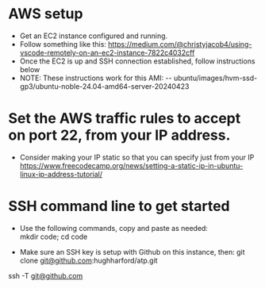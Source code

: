 # AWS setup
- Get an EC2 instance configured and running.
- Follow something like this: https://medium.com/@christyjacob4/using-vscode-remotely-on-an-ec2-instance-7822c4032cff
- Once the EC2 is up and SSH connection established, follow instructions below
- NOTE: These instructions work for this AMI:
--        ubuntu/images/hvm-ssd-gp3/ubuntu-noble-24.04-amd64-server-20240423

# Set the AWS traffic rules to accept on port 22, from your IP address.
- Consider making your IP static so that you can specify just from your IP
    https://www.freecodecamp.org/news/setting-a-static-ip-in-ubuntu-linux-ip-address-tutorial/


# SSH command line to get started
- Use the following commands, copy and paste as needed:  
mkdir code; cd code

- Make sure an SSH key is setup with Github on this instance, then:
git clone git@github.com:hughharford/atp.git

ssh -T git@github.com
